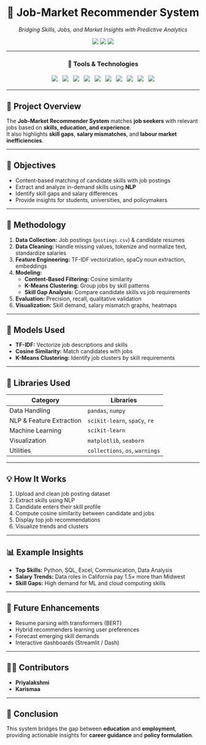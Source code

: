 <h1 align="center">💼 Job-Market Recommender System</h1>
<p align="center"><i>Bridging Skills, Jobs, and Market Insights with Predictive Analytics</i></p>

<p align="center">
  <img src="https://img.shields.io/github/last-commit/YourGitHubUsername/JobMarketRecommender?style=flat-square">
  <img src="https://img.shields.io/badge/python-70%25-blue?style=flat-square">
  <img src="https://img.shields.io/badge/languages-2-blue?style=flat-square">
</p>

---

<h3 align="center">🧰 Tools & Technologies</h3>
<div align="center">  
  <img src="https://img.shields.io/badge/-Python-3776AB?style=for-the-badge&logo=python" style="margin: 4px;" />  
  <img src="https://img.shields.io/badge/-Pandas-150458?style=for-the-badge&logo=pandas" style="margin: 4px;" />  
  <img src="https://img.shields.io/badge/-NumPy-013243?style=for-the-badge&logo=numpy" style="margin: 4px;" />  
  <img src="https://img.shields.io/badge/-Scikit--learn-f7931e?style=for-the-badge&logo=scikit-learn&logoColor=white" style="margin: 4px;" />  
  <img src="https://img.shields.io/badge/-Matplotlib-2067b8?style=for-the-badge&logo=python" style="margin: 4px;" />  
  <img src="https://img.shields.io/badge/-Seaborn-10069F?style=for-the-badge" style="margin: 4px;" />  
  <img src="https://img.shields.io/badge/-re-ff69b4?style=for-the-badge" style="margin: 4px;" />  
  <img src="https://img.shields.io/badge/-Collections-9cf?style=for-the-badge" style="margin: 4px;" />  
  <img src="https://img.shields.io/badge/-HTML5-e34c26?style=for-the-badge&logo=html5&logoColor=white" style="margin: 4px;" />  
  <img src="https://img.shields.io/badge/-CSS3-264de4?style=for-the-badge&logo=css3&logoColor=white" style="margin: 4px;" />  
</div>  

---

## 📘 Project Overview
The **Job-Market Recommender System** matches **job seekers** with relevant jobs based on **skills, education, and experience**.  
It also highlights **skill gaps**, **salary mismatches**, and **labour market inefficiencies**.

---

## 🎯 Objectives
- Content-based matching of candidate skills with job postings  
- Extract and analyze in-demand skills using **NLP**  
- Identify skill gaps and salary differences  
- Provide insights for students, universities, and policymakers  

---

## 🧠 Methodology
1. **Data Collection:** Job postings (`postings.csv`) & candidate resumes  
2. **Data Cleaning:** Handle missing values, tokenize and normalize text, standardize salaries  
3. **Feature Engineering:** TF-IDF vectorization, spaCy noun extraction, embeddings  
4. **Modeling:**  
   - **Content-Based Filtering:** Cosine similarity  
   - **K-Means Clustering:** Group jobs by skill patterns  
   - **Skill Gap Analysis:** Compare candidate skills vs job requirements  
5. **Evaluation:** Precision, recall, qualitative validation  
6. **Visualization:** Skill demand, salary mismatch graphs, heatmaps  

---

## 🧩 Models Used
- **TF-IDF:** Vectorize job descriptions and skills  
- **Cosine Similarity:** Match candidates with jobs  
- **K-Means Clustering:** Identify job clusters by skill requirements  

---

## 🧰 Libraries Used
| Category | Libraries |
|----------|-----------|
| Data Handling | `pandas`, `numpy` |
| NLP & Feature Extraction | `scikit-learn`, `spaCy`, `re` |
| Machine Learning | `scikit-learn` |
| Visualization | `matplotlib`, `seaborn` |
| Utilities | `collections`, `os`, `warnings` |

---

## 💡 How It Works
1. Upload and clean job posting dataset  
2. Extract skills using NLP  
3. Candidate enters their skill profile  
4. Compute cosine similarity between candidate and jobs  
5. Display top job recommendations  
6. Visualize trends and clusters  

---

## 📊 Example Insights
- **Top Skills:** Python, SQL, Excel, Communication, Data Analysis  
- **Salary Trends:** Data roles in California pay 1.5× more than Midwest  
- **Skill Gaps:** High demand for ML and cloud computing skills  

---

## 🚀 Future Enhancements
- Resume parsing with transformers (BERT)  
- Hybrid recommenders learning user preferences  
- Forecast emerging skill demands  
- Interactive dashboards (Streamlit / Dash)  

---

## 👩‍💻 Contributors
- **Priyalakshmi**  
- **Karismaa**  

---

## 🏁 Conclusion
This system bridges the gap between **education** and **employment**, providing actionable insights for **career guidance** and **policy formulation**.
